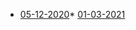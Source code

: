 * [05-12-2020](https://League-of-Foundry-Developers.github.io/manifest-plus/2020-12-05-22-33/wiki-article.html)* [01-03-2021](https://League-of-Foundry-Developers.github.io/manifest-plus/2021-03-01-18-59/ManifestPlus.html)